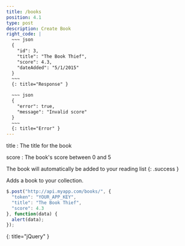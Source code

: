 ```yaml
---
title: /books
position: 4.1
type: post
description: Create Book
right_code: |
  ~~~ json
  {
    "id": 3,
    "title": "The Book Thief",
    "score": 4.3,
    "dateAdded": "5/1/2015"
  }
  ~~~
  {: title="Response" }

  ~~~ json
  {
    "error": true,
    "message": "Invalid score"
  }
  ~~~
  {: title="Error" }
---
```

title
: The title for the book

score
: The book's score between 0 and 5

The book will automatically be added to your reading list
{: .success }

Adds a book to your collection.

~~~ javascript
$.post("http://api.myapp.com/books/", {
  "token": "YOUR_APP_KEY",
  "title": "The Book Thief",
  "score": 4.3
}, function(data) {
  alert(data);
});
~~~
{: title="jQuery" }
